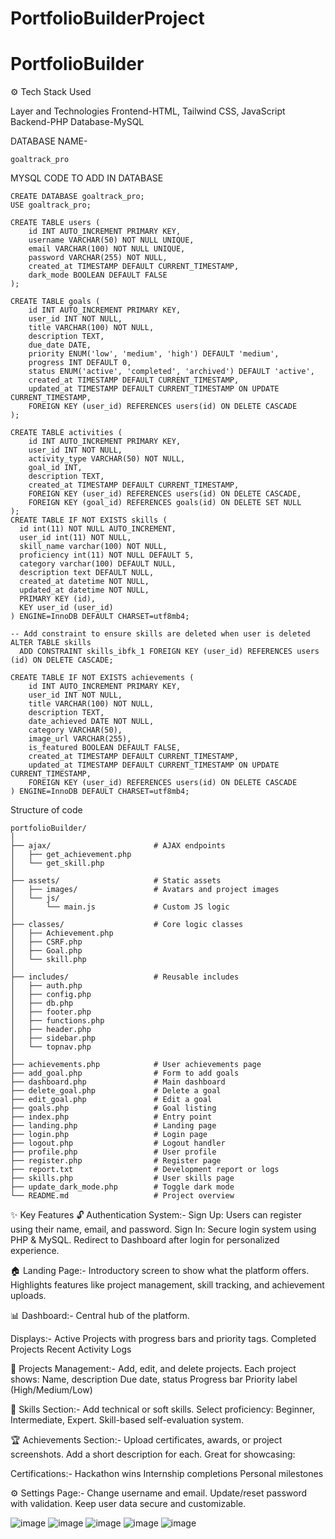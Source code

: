 # PortfolioBuilderProject
# PortfolioBuilder
⚙️ Tech Stack Used

Layer and Technologies
Frontend-HTML, Tailwind CSS, JavaScript
Backend-PHP
Database-MySQL

DATABASE NAME-
```
goaltrack_pro
```
MYSQL CODE TO ADD IN DATABASE
```
CREATE DATABASE goaltrack_pro;
USE goaltrack_pro;

CREATE TABLE users (
    id INT AUTO_INCREMENT PRIMARY KEY,
    username VARCHAR(50) NOT NULL UNIQUE,
    email VARCHAR(100) NOT NULL UNIQUE,
    password VARCHAR(255) NOT NULL,
    created_at TIMESTAMP DEFAULT CURRENT_TIMESTAMP,
    dark_mode BOOLEAN DEFAULT FALSE
);

CREATE TABLE goals (
    id INT AUTO_INCREMENT PRIMARY KEY,
    user_id INT NOT NULL,
    title VARCHAR(100) NOT NULL,
    description TEXT,
    due_date DATE,
    priority ENUM('low', 'medium', 'high') DEFAULT 'medium',
    progress INT DEFAULT 0,
    status ENUM('active', 'completed', 'archived') DEFAULT 'active',
    created_at TIMESTAMP DEFAULT CURRENT_TIMESTAMP,
    updated_at TIMESTAMP DEFAULT CURRENT_TIMESTAMP ON UPDATE CURRENT_TIMESTAMP,
    FOREIGN KEY (user_id) REFERENCES users(id) ON DELETE CASCADE
);

CREATE TABLE activities (
    id INT AUTO_INCREMENT PRIMARY KEY,
    user_id INT NOT NULL,
    activity_type VARCHAR(50) NOT NULL,
    goal_id INT,
    description TEXT,
    created_at TIMESTAMP DEFAULT CURRENT_TIMESTAMP,
    FOREIGN KEY (user_id) REFERENCES users(id) ON DELETE CASCADE,
    FOREIGN KEY (goal_id) REFERENCES goals(id) ON DELETE SET NULL
);
CREATE TABLE IF NOT EXISTS skills (
  id int(11) NOT NULL AUTO_INCREMENT,
  user_id int(11) NOT NULL,
  skill_name varchar(100) NOT NULL,
  proficiency int(11) NOT NULL DEFAULT 5,
  category varchar(100) DEFAULT NULL,
  description text DEFAULT NULL,
  created_at datetime NOT NULL,
  updated_at datetime NOT NULL,
  PRIMARY KEY (id),
  KEY user_id (user_id)
) ENGINE=InnoDB DEFAULT CHARSET=utf8mb4;

-- Add constraint to ensure skills are deleted when user is deleted
ALTER TABLE skills
  ADD CONSTRAINT skills_ibfk_1 FOREIGN KEY (user_id) REFERENCES users (id) ON DELETE CASCADE;

CREATE TABLE IF NOT EXISTS achievements (
    id INT AUTO_INCREMENT PRIMARY KEY,
    user_id INT NOT NULL,
    title VARCHAR(100) NOT NULL,
    description TEXT,
    date_achieved DATE NOT NULL,
    category VARCHAR(50),
    image_url VARCHAR(255),
    is_featured BOOLEAN DEFAULT FALSE,
    created_at TIMESTAMP DEFAULT CURRENT_TIMESTAMP,
    updated_at TIMESTAMP DEFAULT CURRENT_TIMESTAMP ON UPDATE CURRENT_TIMESTAMP,
    FOREIGN KEY (user_id) REFERENCES users(id) ON DELETE CASCADE
) ENGINE=InnoDB DEFAULT CHARSET=utf8mb4;
```
Structure of code 
```
portfolioBuilder/
│
├── ajax/                       # AJAX endpoints
│   ├── get_achievement.php
│   └── get_skill.php
│
├── assets/                     # Static assets
│   ├── images/                 # Avatars and project images
│   └── js/
│       └── main.js             # Custom JS logic
│
├── classes/                    # Core logic classes
│   ├── Achievement.php
│   ├── CSRF.php
│   ├── Goal.php
│   └── skill.php
│
├── includes/                   # Reusable includes
│   ├── auth.php
│   ├── config.php
│   ├── db.php
│   ├── footer.php
│   ├── functions.php
│   ├── header.php
│   ├── sidebar.php
│   └── topnav.php
│
├── achievements.php            # User achievements page
├── add_goal.php                # Form to add goals
├── dashboard.php               # Main dashboard
├── delete_goal.php             # Delete a goal
├── edit_goal.php               # Edit a goal
├── goals.php                   # Goal listing
├── index.php                   # Entry point
├── landing.php                 # Landing page
├── login.php                   # Login page
├── logout.php                  # Logout handler
├── profile.php                 # User profile
├── register.php                # Register page
├── report.txt                  # Development report or logs
├── skills.php                  # User skills page
├── update_dark_mode.php        # Toggle dark mode
└── README.md                   # Project overview

```
✨ Key Features
🔓 Authentication System:-
Sign Up: Users can register using their name, email, and password.
Sign In: Secure login system using PHP & MySQL.
Redirect to Dashboard after login for personalized experience.

🏠 Landing Page:-
Introductory screen to show what the platform offers.
Highlights features like project management, skill tracking, and achievement uploads.

📊 Dashboard:-
Central hub of the platform.

Displays:-
Active Projects with progress bars and priority tags.
Completed Projects
Recent Activity Logs

📌 Projects Management:-
Add, edit, and delete projects.
Each project shows:
Name, description
Due date, status
Progress bar
Priority label (High/Medium/Low)

🧠 Skills Section:-
Add technical or soft skills.
Select proficiency: Beginner, Intermediate, Expert.
Skill-based self-evaluation system.

🏆 Achievements Section:-
Upload certificates, awards, or project screenshots.
Add a short description for each.
Great for showcasing:

Certifications:-
Hackathon wins
Internship completions
Personal milestones

⚙️ Settings Page:-
Change username and email.
Update/reset password with validation.
Keep user data secure and customizable.

![image](https://github.com/user-attachments/assets/00501e8a-ba46-4a0a-9546-9b5c0f4a5ca8)
![image](https://github.com/user-attachments/assets/f36b7a8b-d4ff-471e-85d3-a508f26902bf)
![image](https://github.com/user-attachments/assets/4adbdc8f-ee17-45f4-be93-71e8a4c89b4e)
![image](https://github.com/user-attachments/assets/5d73584e-1c9c-4508-9102-a1090d296d84)
![image](https://github.com/user-attachments/assets/d7e7c3b6-0e82-4eba-a1ca-b3ae3ff9e580)


